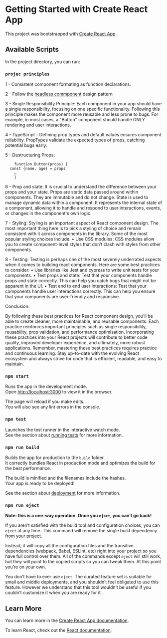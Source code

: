 # Getting Started with Create React App

This project was bootstrapped with [Create React App](https://github.com/facebook/create-react-app).

## Available Scripts

In the project directory, you can run:

### `projec principles`
1 - Consistent component formating as function declarations.

2 - Follow the [headless commponent](https://martinfowler.com/articles/headless-component.html) design pattern

3 - Single Responsibility Principle: Each component in your app should have a single responsibility, focusing on one specific functionality. Following this principle makes the component more reusable and less prone to bugs. For example, in most cases, a "Button" component should handle ONLY rendering and user interactions.

4 - TypeScript - Defining prop types and default values ensures component reliability. PropTypes validate the expected types of props, catching potential bugs early.

5 - Destructuring Props:
```
    function Button(props) {
  const {name, age} = props
    …
    }
```

6 - Prop and state: It is crucial to understand the difference between your props and your state. Props are static data passed around within components. They are immutable and do not change. State is used to manage dynamic data within a component. It represents the internal state of a component, allowing it to handle and respond to user interactions, events, or changes in the component's own logic.

7 - Styling: Styling is an important aspect of React component design. The most important thing here is to pick a styling of choice and remain consistent with it across components in the library. Some of the most popular styling choices include:
    • Use CSS modules: CSS modules allow you to create component-level styles that don’t clash with styles from other components.

8 - Testing: Testing is perhaps one of the most severely underrated aspects when it comes to building react components. Here are some best practices to consider:
    • Use libraries like Jest and cypress to write unit tests for your components.
    • Test props and state: Test that your components handle props and state correctly. This can help you catch bugs that might not be apparent in the UI.
    • Test end to end user interactions: Test that your components handle user interactions correctly. This can help you ensure that your components are user-friendly and responsive.

Conclusion:

By following these best practices for React component design, you'll be able to create cleaner, more maintainable, and reusable components. Each practice reinforces important principles such as single responsibility, reusability, prop validation, and performance optimisation. Incorporating these practices into your React projects will contribute to better code quality, improved developer experience, and ultimately, more robust applications.
Remember, mastering these best practices requires practice and continuous learning. Stay up-to-date with the evolving React ecosystem and always strive for code that is efficient, readable, and easy to maintain.

### `npm start`

Runs the app in the development mode.\
Open [http://localhost:3000](http://localhost:3000) to view it in the browser.

The page will reload if you make edits.\
You will also see any lint errors in the console.

### `npm test`

Launches the test runner in the interactive watch mode.\
See the section about [running tests](https://facebook.github.io/create-react-app/docs/running-tests) for more information.

### `npm run build`

Builds the app for production to the `build` folder.\
It correctly bundles React in production mode and optimizes the build for the best performance.

The build is minified and the filenames include the hashes.\
Your app is ready to be deployed!

See the section about [deployment](https://facebook.github.io/create-react-app/docs/deployment) for more information.

### `npm run eject`

**Note: this is a one-way operation. Once you `eject`, you can’t go back!**

If you aren’t satisfied with the build tool and configuration choices, you can `eject` at any time. This command will remove the single build dependency from your project.

Instead, it will copy all the configuration files and the transitive dependencies (webpack, Babel, ESLint, etc) right into your project so you have full control over them. All of the commands except `eject` will still work, but they will point to the copied scripts so you can tweak them. At this point you’re on your own.

You don’t have to ever use `eject`. The curated feature set is suitable for small and middle deployments, and you shouldn’t feel obligated to use this feature. However we understand that this tool wouldn’t be useful if you couldn’t customize it when you are ready for it.

## Learn More

You can learn more in the [Create React App documentation](https://facebook.github.io/create-react-app/docs/getting-started).

To learn React, check out the [React documentation](https://reactjs.org/).
